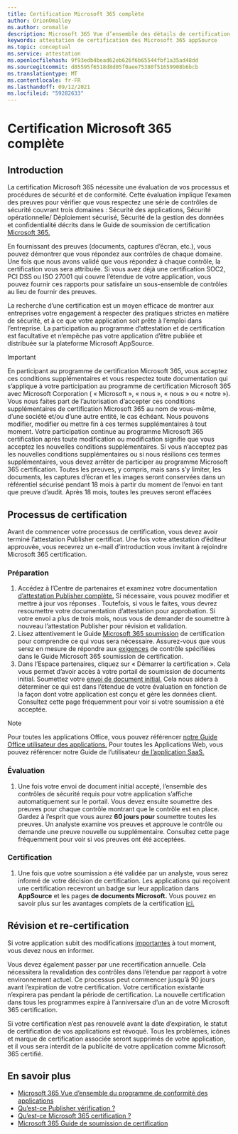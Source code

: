 ```yaml
---
title: Certification Microsoft 365 complète
author: OrionOmalley
ms.author: oromalle
description: Microsoft 365 Vue d’ensemble des détails de certification
keywords: attestation de certification des Microsoft 365 appSource
ms.topic: conceptual
ms.service: attestation
ms.openlocfilehash: 9f93edb4bead62eb626f6b65544fbf1a35ad48dd
ms.sourcegitcommit: d85595f6518d8d05f0aee75380f51659908b6bcb
ms.translationtype: MT
ms.contentlocale: fr-FR
ms.lasthandoff: 09/12/2021
ms.locfileid: "59282633"
---
```

# <a name="complete-microsoft-365-certification"></a>Certification Microsoft 365 complète

## <a name="introduction"></a>Introduction

La certification Microsoft 365 nécessite une évaluation de vos processus et procédures de sécurité et de conformité. Cette évaluation implique l’examen des preuves pour vérifier que vous respectez une série de contrôles de sécurité couvrant trois domaines : Sécurité des applications, Sécurité opérationnelle/ Déploiement sécurisé, Sécurité de la gestion des données et confidentialité décrits dans le Guide de soumission de certification [Microsoft 365.](https://docs.microsoft.com/microsoft-365-app-certification/docs/certification-submission-guide)

En fournissant des preuves (documents, captures d’écran, etc.), vous pouvez démontrer que vous répondez aux contrôles de chaque domaine. Une fois que nous avons validé que vous répondez à chaque contrôle, la certification vous sera attribuée. Si vous avez déjà une certification SOC2, PCI DSS ou ISO 27001 qui couvre l’étendue de votre application, vous pouvez fournir ces rapports pour satisfaire un sous-ensemble de contrôles au lieu de fournir des preuves. 

La recherche d’une certification est un moyen efficace de montrer aux entreprises votre engagement à respecter des pratiques strictes en matière de sécurité, et à ce que votre application soit prête à l’emploi dans l’entreprise. La participation au programme d’attestation et de certification est facultative et n’empêche pas votre application d’être publiée et distribuée sur la plateforme Microsoft AppSource.

> [!IMPORTANT]
> En participant au programme de certification Microsoft 365, vous acceptez ces conditions supplémentaires et vous respectez toute documentation qui s’applique à votre participation au programme de certification Microsoft 365 avec Microsoft Corporation ( « Microsoft », « nous », « nous » ou « notre »). Vous nous faites part de l’autorisation d’accepter ces conditions supplémentaires de certification Microsoft 365 au nom de vous-même, d’une société et/ou d’une autre entité, le cas échéant. Nous pouvons modifier, modifier ou mettre fin à ces termes supplémentaires à tout moment. Votre participation continue au programme Microsoft 365 certification après toute modification ou modification signifie que vous acceptez les nouvelles conditions supplémentaires. Si vous n’acceptez pas les nouvelles conditions supplémentaires ou si nous résilions ces termes supplémentaires, vous devez arrêter de participer au programme Microsoft 365 certification.
Toutes les preuves, y compris, mais sans s’y limiter, les documents, les captures d’écran et les images seront conservées dans un référentiel sécurisé pendant 18 mois à partir du moment de l’envoi en tant que preuve d’audit. Après 18 mois, toutes les preuves seront effacées

## <a name="certification-process"></a>Processus de certification

Avant de commencer votre processus de certification, vous devez avoir terminé l’attestation Publisher certificat. Une fois votre attestation d’éditeur approuvée, vous recevrez un e-mail d’introduction vous invitant à rejoindre Microsoft 365 certification.

### <a name="preparation"></a>Préparation
1. Accédez à l’Centre de partenaires et examinez votre documentation [d’attestation Publisher complète.]( https://docs.microsoft.com/microsoft-365-app-certification/docs/attestation) Si nécessaire, vous pouvez modifier et mettre à jour vos réponses . Toutefois, si vous le faites, vous devrez resoumettre votre documentation d’attestation pour approbation. Si votre envoi a plus de trois mois, nous vous de demander de soumettre à nouveau l’attestation Publisher pour révision et validation. 
1. Lisez attentivement le Guide [Microsoft 365 soumission](https://docs.microsoft.com/microsoft-365-app-certification/docs/certification-submission-guide) de certification pour comprendre ce qui vous sera nécessaire. Assurez-vous que vous serez en mesure de répondre aux [exigences]( https://docs.microsoft.com/microsoft-365-app-certification/docs/certification-submission-guide#app-certification-criteria) de contrôle spécifiées dans le Guide Microsoft 365 soumission de certification.
1. Dans l’Espace partenaires, cliquez sur « Démarrer la certification ». Cela vous permet d’avoir accès à votre portail de soumission de documents initial. Soumettez votre [envoi de document initial.](https://docs.microsoft.com/microsoft-365-app-certification/docs/certification-submission-guide#initial-document-submission) Cela nous aidera à déterminer ce qui est dans l’étendue de votre évaluation en fonction de la façon dont votre application est conçu et gère les données client. Consultez cette page fréquemment pour voir si votre soumission a été acceptée.

>[!NOTE]
>Pour toutes les applications Office, vous pouvez référencer [notre Guide Office utilisateur des applications.](https://docs.microsoft.com/microsoft-365-app-certification/docs/userguide) Pour toutes les Applications Web, vous pouvez référencer notre Guide de l’utilisateur [de l’application SaaS.](https://docs.microsoft.com/en-us/microsoft-365-app-certification/docs/saasuserguide)

### <a name="assessment"></a>Évaluation
1. Une fois votre envoi de document initial accepté, l’ensemble des contrôles de sécurité requis pour votre application s’affiche automatiquement sur le portail. Vous devez ensuite soumettre des preuves pour chaque contrôle montrant que le contrôle est en place. Gardez à l’esprit que vous aurez **60 jours pour** soumettre toutes les preuves. Un analyste examine vos preuves et approuve le contrôle ou demande une preuve nouvelle ou supplémentaire. Consultez cette page fréquemment pour voir si vos preuves ont été acceptées.
### <a name="certification"></a>Certification
1. Une fois que votre soumission a été validée par un analyste, vous serez informé de votre décision de certification. Les applications qui reçoivent une certification recevront un badge sur leur application dans **AppSource** et les pages **de documents Microsoft.** Vous pouvez en savoir plus sur les avantages complets de la certification [ici.](https://docs.microsoft.com/microsoft-365-app-certification/docs/enterprise-app-certification-guide#program-benefits)

## <a name="review-and-re-certification"></a>Révision et re-certification
Si votre application subit des modifications [importantes](https://docs.microsoft.com/microsoft-365-app-certification/docs/certification-submission-guide#significant-changes) à tout moment, vous devez nous en informer.

Vous devez également passer par une recertification annuelle. Cela nécessitera la revalidation des contrôles dans l’étendue par rapport à votre environnement actuel. Ce processus peut commencer jusqu’à 90 jours avant l’expiration de votre certification. Votre certification existante n’expirera pas pendant la période de certification. La nouvelle certification dans tous les programmes expire à l’anniversaire d’un an de votre Microsoft 365 certification.

Si votre certification n’est pas renouvelé avant la date d’expiration, le statut de certification de vos applications est révoqué. Tous les problèmes, icônes et marque de certification associée seront supprimés de votre application, et il vous sera interdit de la publicité de votre application comme Microsoft 365 certifié.



## <a name="learn-more"></a>En savoir plus

* [Microsoft 365 Vue d’ensemble du programme de conformité des applications](~/overview.md)  
* [Qu’est-ce Publisher vérification ?](https://docs.microsoft.com/azure/active-directory/develop/publisher-verification-overview)
* [Qu’est-ce Microsoft 365 certification ?](~/docs/enterprise-app-certification-guide.md)  
* [Microsoft 365 Guide de soumission de certification](~/docs/certification-submission-guide.md)
